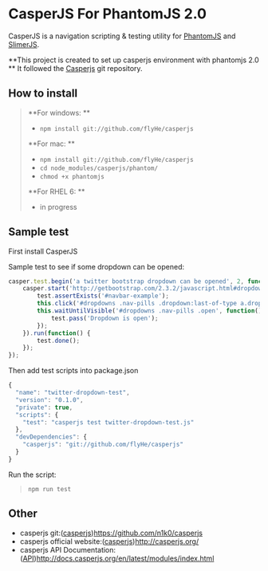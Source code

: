 # CasperJS For PhantomJS 2.0


CasperJS is a navigation scripting & testing utility for [PhantomJS](http://www.phantomjs.org/)
and [SlimerJS](http://slimerjs.org/).

**This project is created to set up casperjs environment with phantomjs 2.0 **
It followed the [Casperjs](https://github.com/n1k0/casperjs) git repository.

## How to install

>  **For windows: **
>- `npm install git://github.com/flyHe/casperjs`
>
>**For mac: **
>
>- `npm install git://github.com/flyHe/casperjs`
>- `cd node_modules/casperjs/phantom/`
>- `chmod +x phantomjs`
>
>**For RHEL 6: **
>- in progress

## Sample test

First install CasperJS

Sample test to see if some dropdown can be opened:

```javascript
casper.test.begin('a twitter bootstrap dropdown can be opened', 2, function(test) {
    casper.start('http://getbootstrap.com/2.3.2/javascript.html#dropdowns', function() {
        test.assertExists('#navbar-example');
        this.click('#dropdowns .nav-pills .dropdown:last-of-type a.dropdown-toggle');
        this.waitUntilVisible('#dropdowns .nav-pills .open', function() {
            test.pass('Dropdown is open');
        });
    }).run(function() {
        test.done();
    });
});
```
Then add test scripts into package.json
```javascript
{
  "name": "twitter-dropdown-test",
  "version": "0.1.0",
  "private": true,
  "scripts": {
    "test": "casperjs test twitter-dropdown-test.js"
  },
  "devDependencies": {
    "casperjs": "git://github.com/flyHe/casperjs"
  }
}
```

Run the script:

> `npm run test`

## Other
- casperjs git:([casperjs](https://github.com/n1k0/casperjs))https://github.com/n1k0/casperjs
- casperjs official website:([casperjs](http://casperjs.org/))http://casperjs.org/
- casperjs API Documentation:([API](http://docs.casperjs.org/en/latest/modules/index.html))http://docs.casperjs.org/en/latest/modules/index.html
